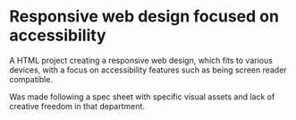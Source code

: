 # Responsive web design focused on accessibility
 A HTML project creating a responsive web design, which fits to various devices, with a focus on accessibility features such as being screen reader compatible.

Was made following a spec sheet with specific visual assets and lack of creative freedom in that department.
